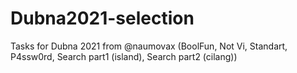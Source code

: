 # Dubna2021-selection
Tasks for Dubna 2021 from @naumovax (BoolFun, Not Vi, Standart, P4ssw0rd, Search part1 (island), Search part2 (cilang))
